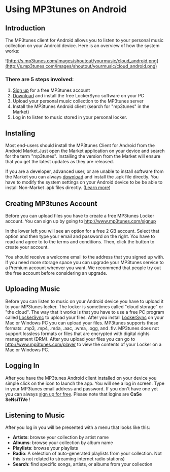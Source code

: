 # Using MP3tunes on Android #

## Introduction ##

The MP3tunes client for Android allows you to listen to your personal music collection on your Android device. Here is an overview of how the system works:

![http://s.mp3tunes.com/images/shoutout/yourmusic/cloud_android.png](http://s.mp3tunes.com/images/shoutout/yourmusic/cloud_android.png)

### There are 5 steps involved: ###

  1. [Sign up](http://www.mp3tunes.com/signup) for a free MP3tunes account
  1. [Download](http://www.mp3tunes.com/downloads) and install the free LockerSync software on your PC
  1. Upload your personal music collection to the MP3tunes server
  1. Install the MP3tunes Android client (search for "mp3tunes" in the Market)
  1. Log in to listen to music stored in your personal locker.


## Installing ##

Most end-users should install the MP3tunes Client for Android from the Android Market.Just open the Market application on your device and search for the term "mp3tunes". Installing the version from the Market will ensure that you get the latest updates as they are released.

If you are a developer, advanced user, or are unable to install software from the Market you can always [download](http://mp3tunes.googlecode.com/files/mp3tunes-android.apk) and install the .apk file directly. You have to modify the system settings on your Android device to be be able to install Non-Market .apk files directly. ([Learn more](http://pocketnow.com/how-to/how-to-install-non-market-apps-on-your-android-phone))

## Creating MP3tunes Account ##

Before you can upload files you have to create a free MP3tunes Locker account. You can sign up by going to http://www.mp3tunes.com/signup

In the lower left you will see an option for a free 2 GB account. Select that option and then type your email and password on the right. You have to read and agree to to the terms and conditions. Then, click the button to create your account.

You should receive a welcome email to the address that you signed up with. If you need more storage space you can upgrade your MP3tunes service to a Premium account whenver you want. We recommend that people try out the free account before considering an upgrade.

## Uploading Music ##

Before you can listen to music on your Android device you have to upload it to your MP3tunes locker. The locker is sometimes called "cloud storage" or "the cloud". The way that it works is that you have to use a free PC program called [LockerSync](http://www.mp3tunes.com/download) to upload your files. After you install [LockerSync](http://www.mp3tunes.com/download) on your Mac or Windows PC you can upload your files. MP3tunes supports these formats: .mp3, .mp4, .m4a, .aac, .wma, .ogg, and .flv. MP3tunes does not support lossless formats or files that are encrypted with digital rights management (DRM). After you upload your files you can go to http://www.mp3tunes.com/player to view the contents of your Locker on a Mac or Windows PC.

## Logging In ##

After you have the MP3tunes Android client installed on your device you simple click on the icon to launch the app. You will see a log in screen. Type in your MP3tunes email address and password. If you don't have one yet you can always [sign up for free](http://www.mp3tunes.com/signup). Please note that logins are **CaSe SeNsiTiVe** !

## Listening to Music ##

After you log in you will be presented with a menu that looks like this:

  * **Artists**: browse your collection by artist name
  * **Albums**: browse your collection by album name
  * **Playlists**: browse your playlists
  * **Radio**: A selection of auto-generated playlists from your collection. Not this is not related to streaming internet radio stations)
  * **Search**: find specific songs, artists, or albums from your collection